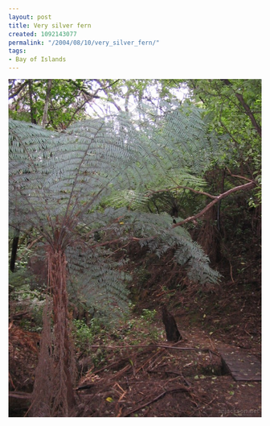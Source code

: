 ```yaml
---
layout: post
title: Very silver fern
created: 1092143077
permalink: "/2004/08/10/very_silver_fern/"
tags:
- Bay of Islands
---
```


<img src="/image/images/img_2113-997.jpg"/>


